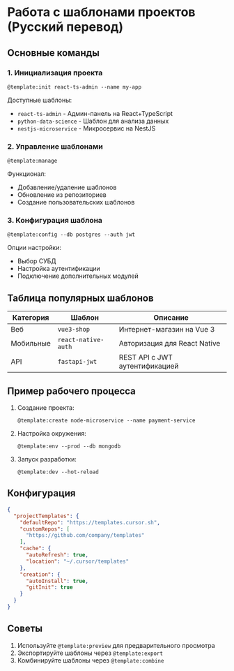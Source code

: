 # Работа с шаблонами проектов (Русский перевод)

## Основные команды

### 1. Инициализация проекта
```cursor
@template:init react-ts-admin --name my-app
```
Доступные шаблоны:
- `react-ts-admin` - Админ-панель на React+TypeScript
- `python-data-science` - Шаблон для анализа данных
- `nestjs-microservice` - Микросервис на NestJS

### 2. Управление шаблонами
```cursor
@template:manage
```
Функционал:
- Добавление/удаление шаблонов
- Обновление из репозиториев
- Создание пользовательских шаблонов

### 3. Конфигурация шаблона
```cursor
@template:config --db postgres --auth jwt
```
Опции настройки:
- Выбор СУБД
- Настройка аутентификации
- Подключение дополнительных модулей

## Таблица популярных шаблонов

| Категория       | Шаблон              | Описание                     |
|-----------------|---------------------|------------------------------|
| Веб            | `vue3-shop`        | Интернет-магазин на Vue 3    |
| Мобильные      | `react-native-auth`| Авторизация для React Native |
| API            | `fastapi-jwt`      | REST API с JWT аутентификацией|

## Пример рабочего процесса
1. Создание проекта:
   ```cursor
   @template:create node-microservice --name payment-service
   ```
2. Настройка окружения:
   ```cursor
   @template:env --prod --db mongodb
   ```
3. Запуск разработки:
   ```cursor
   @template:dev --hot-reload
   ```

## Конфигурация
```json
{
  "projectTemplates": {
    "defaultRepo": "https://templates.cursor.sh",
    "customRepos": [
      "https://github.com/company/templates"
    ],
    "cache": {
      "autoRefresh": true,
      "location": "~/.cursor/templates"
    },
    "creation": {
      "autoInstall": true,
      "gitInit": true
    }
  }
}
```

## Советы
1. Используйте `@template:preview` для предварительного просмотра
2. Экспортируйте шаблоны через `@template:export`
3. Комбинируйте шаблоны через `@template:combine`